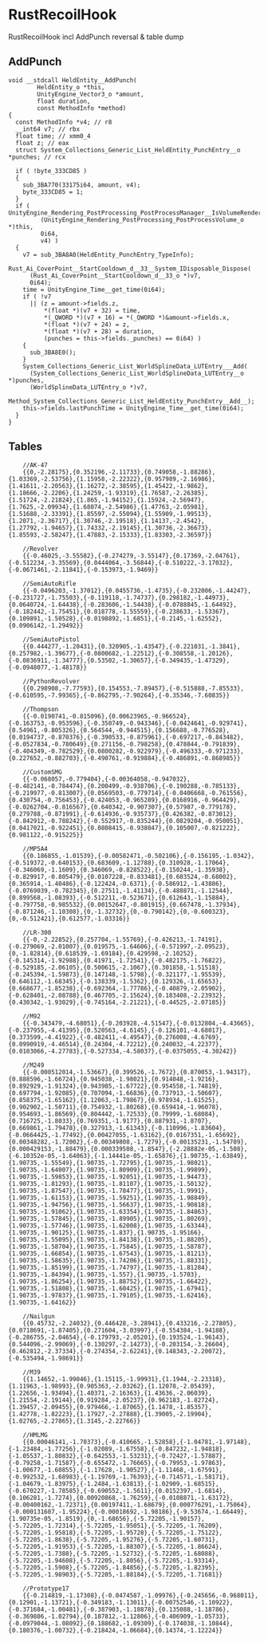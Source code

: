 # RustRecoilHook
RustRecoilHook incl AddPunch reversal &amp; table dump

## AddPunch
    void __stdcall HeldEntity__AddPunch(
            HeldEntity_o *this,
            UnityEngine_Vector3_o *amount,
            float duration,
            const MethodInfo *method)
    {
      const MethodInfo *v4; // r8
      __int64 v7; // rbx
      float time; // xmm0_4
      float z; // eax
      struct System_Collections_Generic_List_HeldEntity_PunchEntry__o *punches; // rcx

      if ( !byte_333CD85 )
      {
        sub_3BA770(33175i64, amount, v4);
        byte_333CD85 = 1;
      }
      if ( UnityEngine_Rendering_PostProcessing_PostProcessManager__IsVolumeRenderedByCamera(
             (UnityEngine_Rendering_PostProcessing_PostProcessVolume_o *)this,
             0i64,
             v4) )
      {
        v7 = sub_3BA8A0(HeldEntity_PunchEntry_TypeInfo);
        Rust_Ai_CoverPoint__StartCooldown_d__33__System_IDisposable_Dispose(
          (Rust_Ai_CoverPoint__StartCooldown_d__33_o *)v7,
          0i64);
        time = UnityEngine_Time__get_time(0i64);
        if ( !v7
          || (z = amount->fields.z,
              *(float *)(v7 + 32) = time,
              *(_QWORD *)(v7 + 16) = *(_QWORD *)&amount->fields.x,
              *(float *)(v7 + 24) = z,
              *(float *)(v7 + 28) = duration,
              (punches = this->fields._punches) == 0i64) )
        {
          sub_3BA8E0();
        }
        System_Collections_Generic_List_WorldSplineData_LUTEntry___Add(
          (System_Collections_Generic_List_WorldSplineData_LUTEntry__o *)punches,
          (WorldSplineData_LUTEntry_o *)v7,
          Method_System_Collections_Generic_List_HeldEntity_PunchEntry__Add__);
        this->fields.lastPunchTime = UnityEngine_Time__get_time(0i64);
      }
    }
    
## Tables
		//AK-47
		{{0,-2.28175},{0.352196,-2.11733},{0.749058,-1.88286},{1.03369,-2.53756},{1.15958,-2.22322},{0.957989,-2.16986},{1.41611,-2.20563},{1.16272,-2.38595},{1.45422,-1.9862},{1.18666,-2.2206},{1.24259,-1.93319},{1.76587,-2.26385},{1.51724,-2.21824},{1.865,-1.94152},{1.15924,-2.56947},{1.7625,-2.09934},{1.68074,-2.54986},{1.47763,-2.05981},{1.51688,-2.33391},{1.85597,-2.55094},{1.55909,-1.99513},{1.2071,-2.36717},{1.30746,-2.19518},{1.14137,-2.4542},{1.27792,-1.94657},{1.74332,-2.19145},{1.30736,-2.36673},{1.85593,-2.58247},{1.47883,-2.15333},{1.83303,-2.36597}}

		//Revolver
		{{-0.46025,-3.55582},{-0.274279,-3.55147},{0.17369,-2.04761},{-0.512234,-3.35569},{0.0444064,-3.56844},{-0.510222,-3.17032},{-0.0671461,-2.11841},{-0.153973,-1.9469}}

		//SemiAutoRifle
		{{-0.0496203,-1.37012},{0.0455736,-1.4735},{-0.232006,-1.44247},{-0.231727,-1.75503},{-0.119118,-1.74737},{0.298182,-1.44973},{0.0640724,-1.64438},{-0.283606,-1.54438},{-0.0788845,-1.64492},{-0.182442,-1.75451},{0.018778,-1.55559},{-0.238633,-1.53367},{0.109891,-1.50528},{-0.0198892,-1.6851},{-0.2145,-1.62552},{0.0906142,-1.29492}}

		//SemiAutoPistol
		{{0.444277,-1.20431},{0.320905,-1.43547},{-0.221031,-1.3841},{0.257982,-1.39677},{-0.0800682,-1.22512},{-0.308558,-1.20126},{-0.0836911,-1.34777},{0.53502,-1.30657},{-0.349435,-1.47329},{-0.0948077,-1.48178}}

		//PythonRevolver
		{{0.298908,-7.77593},{0.154553,-7.89457},{-0.515888,-7.85533},{-0.610595,-7.99365},{-0.862795,-7.90264},{-0.35346,-7.60835}}

		//Thompson
		{{-0.0190741,-0.815096},{0.00623965,-0.966524},{-0.163753,-0.953596},{-0.350749,-0.943346},{-0.0424641,-0.929741},{0.54961,-0.805326},{0.564544,-0.944515},{0.156688,-0.776528},{0.0194737,-0.870376},{-0.390533,-0.875961},{-0.697217,-0.843482},{-0.0527834,-0.780649},{0.271156,-0.798258},{0.478844,-0.791839},{-0.404349,-0.782529},{0.0800282,-0.922979},{-0.496333,-0.971233},{0.227652,-0.882703},{-0.490761,-0.919884},{-0.486891,-0.868985}}

		//CustomSMG
		{{-0.068057,-0.779404},{-0.00364058,-0.947032},{-0.482141,-0.784474},{0.200499,-0.938706},{-0.190288,-0.785133},{-0.219977,-0.813007},{0.0569503,-0.779714},{-0.0406668,-0.761556},{0.430754,-0.756453},{-0.424053,-0.965289},{0.0168916,-0.964429},{-0.0262704,-0.816567},{0.640342,-0.907307},{0.57987,-0.779178},{0.279788,-0.871991},{-0.614936,-0.935737},{0.426382,-0.873012},{-0.842912,-0.788242},{-0.552917,-0.835244},{0.0829204,-0.950051},{0.0417021,-0.922451},{0.0808415,-0.938047},{0.105007,-0.821222},{0.981122,-0.915225}}

		//MP5A4
		{{0.186855,-1.01539},{-0.00582471,-0.502106},{-0.156195,-1.0342},{-0.519372,-0.640153},{0.683609,-1.12788},{0.310928,-1.17064},{-0.346069,-1.1609},{0.346069,-0.828522},{-0.150244,-1.35938},{-0.829917,-0.805479},{0.0107228,-0.833481},{0.603524,-0.68002},{0.365914,-1.40486},{-0.122424,-0.6371},{-0.586912,-1.43886},{-0.0769039,-0.782345},{0.27511,-1.41134},{-0.488871,-1.12544},{0.899568,-1.08393},{-0.512211,-0.523671},{0.612643,-1.15884},{-0.797758,-0.985532},{0.00152647,-0.801915},{0.667478,-1.37934},{-0.871246,-1.10308},{0,-1.32732},{0,-0.790142},{0,-0.600323},{0,-0.512421},{0.612577,-1.03316}}

		//LR-300
		{{-0,-2.22852},{0.257704,-1.55769},{-0.426213,-1.74191},{-0.279069,-2.01007},{0.019575,-1.64606},{-0.571997,-2.09523},{0,-1.82814},{0.618539,-1.69184},{0.429598,-2.10252},{-0.145314,-1.92988},{0.41971,-1.72541},{-0.482175,-1.76822},{-0.529185,-2.06105},{0.500615,-2.1067},{0.301858,-1.51518},{-0.245394,-1.59873},{0.147148,-1.5798},{-0.321177,-1.95539},{0.646112,-1.68345},{-0.138339,-1.5362},{0.129326,-1.65653},{0.668677,-1.85238},{-0.692364,-1.77786},{-0.40879,-2.05902},{-0.628401,-2.08788},{0.467705,-2.15624},{0.183408,-2.23932},{0.430342,-1.93029},{-0.745164,-2.21221},{-0.44525,-2.07185}}

		//M92
		{{-0.343479,-4.68051},{-0.203928,-4.51547},{-0.0132804,-4.43665},{-0.237955,-4.41395},{0.520563,-4.6145},{-0.126101,-4.68017},{0.373599,-4.41922},{-0.482411,-4.49547},{0.276008,-4.6769},{0.0990919,-4.46514},{0.24304,-4.72212},{0.240032,-4.22377},{0.0103066,-4.27783},{-0.527334,-4.58037},{-0.0375055,-4.30242}}

		//M249
		{{-0.000512014,-1.53667},{0.399526,-1.7672},{0.870053,-1.94317},{0.888596,-1.66724},{0.945038,-1.98021},{0.914048,-1.9216},{0.892929,-1.91324},{0.943985,-1.67722},{0.954558,-1.74819},{0.697794,-1.92085},{0.707094,-1.66836},{0.737913,-1.50607},{0.858375,-1.65162},{1.12063,-1.79867},{0.978934,-1.61525},{0.902902,-1.50711},{0.754932,-1.80268},{0.659414,-1.96078},{0.954693,-1.86569},{0.804442,-1.72533},{0.79999,-1.68084},{0.716725,-1.8033},{0.769351,-1.9177},{0.887931,-1.8707},{0.669861,-1.79478},{0.327913,-1.61343},{-0.110996,-1.83604},{-0.0664425,-1.77492},{0.00427055,-1.63162},{0.0167351,-1.65692},{0.00348282,-1.72002},{-0.00349808,-1.7279},{-0.00135231,-1.54709},{0.000429153,-1.88479},{0.000339508,-1.8547},{-2.28882e-05,-1.508},{-6.10352e-05,-1.64063},{-1.14441e-05,-1.65876},{1.90735,-1.63849},{1.90735,-1.55549},{1.90735,-1.72795},{1.90735,-1.98021},{1.90735,-1.64007},{1.90735,-1.80909},{1.90735,-1.99899},{1.90735,-1.59853},{1.90735,-1.92051},{1.90735,-1.94473},{1.90735,-1.81293},{1.90735,-1.81107},{1.90735,-1.50132},{1.90735,-1.87547},{1.90735,-1.78477},{1.90735,-1.9991},{1.90735,-1.61153},{1.90735,-1.59251},{1.90735,-1.98849},{1.90735,-1.94756},{1.90735,-1.56637},{1.90735,-1.90818},{1.90735,-1.91062},{1.90735,-1.63354},{1.90735,-1.84863},{1.90735,-1.57845},{1.90735,-1.89905},{1.90735,-1.80269},{1.90735,-1.57746},{1.90735,-1.62008},{1.90735,-1.63344},{1.90735,-1.90125},{1.90735,-1.837},{1.90735,-1.95166},{1.90735,-1.55095},{1.90735,-1.84138},{1.90735,-1.88205},{1.90735,-1.58704},{1.90735,-1.75845},{1.90735,-1.58787},{1.90735,-1.66854},{1.90735,-1.67543},{1.90735,-1.81213},{1.90735,-1.58635},{1.90735,-1.74206},{1.90735,-1.88331},{1.90735,-1.85199},{1.90735,-1.74797},{1.90735,-1.81284},{1.90735,-1.84394},{1.90735,-1.557},{1.90735,-1.5703},{1.90735,-1.86254},{1.90735,-1.88752},{1.90735,-1.66422},{1.90735,-1.51808},{1.90735,-1.60425},{1.90735,-1.67941},{1.90735,-1.97837},{1.90735,-1.79105},{1.90735,-1.62416},{1.90735,-1.64162}}

		//Nailgun
		{{0.45732,-2.24032},{0.446428,-3.28941},{0.433216,-2.27805},{0.0718691,-1.87405},{0.271604,-3.03997},{-0.554384,-1.94188},{-0.286755,-2.04654},{-0.179793,-2.05201},{0.193524,-1.96143},{0.544096,-2.99069},{-0.130297,-2.14273},{-0.203154,-3.26604},{0.462812,-2.37334},{-0.274354,-2.62241},{0.148343,-2.20072},{-0.535494,-1.98691}}

		//M39
		{{1.14652,-1.99046},{1.15115,-1.99931},{1.1944,-2.23318},{1.11963,-1.98993},{0.905363,-2.03262},{1.12078,-2.05439},{1.22656,-1.93494},{1.40371,-2.16363},{1.43636,-2.06039},{1.21554,-2.19144},{0.919284,-2.05237},{0.962183,-1.82724},{1.39457,-2.09455},{0.979466,-1.87065},{1.1478,-1.85357},{1.42778,-1.82223},{1.17927,-2.27888},{1.39005,-2.19904},{1.02765,-2.27865},{1.3145,-2.22766}}

		//HMLMG
		{{0.00046141,-1.70373},{-0.410665,-1.52858},{-1.04781,-1.97148},{-1.23484,-1.77256},{-1.02089,-1.67558},{-0.847232,-1.94818},{-1.05537,-1.80832},{-0.642553,-1.53231},{-0.72427,-1.57887},{-0.79258,-1.71587},{-0.655472,-1.76665},{-0.79953,-1.97863},{-1.00677,-1.60855},{-1.17628,-1.90527},{-1.11468,-1.67591},{-0.992532,-1.68983},{-1.19769,-1.76393},{-0.714571,-1.58171},{-1.04679,-1.83975},{-1.2484,-1.63813},{-1.02909,-1.68515},{-0.670227,-1.78585},{-0.690552,-1.5611},{0.0152397,-1.6814},{0.106281,-1.7274},{0.00920868,-1.76259},{-0.0108871,-1.63172},{-0.00400162,-1.72371},{0.00197411,-1.68679},{0.000776291,-1.75064},{-0.000131607,-1.95224},{-0.00018692,-1.98186},{-9.53674,-1.66449},{1.90735e-05,-1.8519},{0,-1.68656},{-5.72205,-1.90157},{-5.72205,-1.72314},{-5.72205,-1.95051},{-5.72205,-1.76209},{-5.72205,-1.95818},{-5.72205,-1.95728},{-5.72205,-1.75122},{-5.72205,-1.8638},{-5.72205,-1.95276},{-5.72205,-1.60731},{-5.72205,-1.91953},{-5.72205,-1.88307},{-5.72205,-1.86624},{-5.72205,-1.7388},{-5.72205,-1.52732},{-5.72205,-1.68088},{-5.72205,-1.94608},{-5.72205,-1.8056},{-5.72205,-1.93314},{-5.72205,-1.5908},{-5.72205,-1.84856},{-5.72205,-1.82395},{-5.72205,-1.98903},{-5.72205,-1.88184},{-5.72205,-1.71681}}

		//Prototype17
		{{-0.214819,-1.17308},{-0.0474587,-1.09976},{-0.245656,-0.968011},{0.12901,-1.13721},{-0.349183,-1.13011},{-0.00752546,-1.10922},{-0.371684,-1.00481},{-0.387903,-1.18878},{0.135088,-1.18786},{-0.369806,-1.02794},{0.187812,-1.12806},{-0.406909,-1.05733},{-0.0979044,-1.08092},{0.188682,-1.09309},{-0.174038,-1.10844},{0.180376,-1.00732},{-0.218424,-1.06684},{0.14374,-1.12224}}

